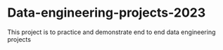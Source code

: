 # Data-engineering-projects-2023
This project is to practice and demonstrate end to end data engineering projects
